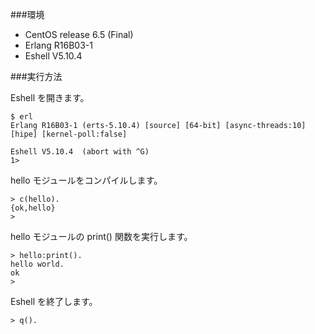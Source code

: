 ###環境

- CentOS release 6.5 (Final)
- Erlang R16B03-1
- Eshell V5.10.4


###実行方法

Eshell を開きます。
```
$ erl
Erlang R16B03-1 (erts-5.10.4) [source] [64-bit] [async-threads:10] [hipe] [kernel-poll:false]

Eshell V5.10.4  (abort with ^G)
1>
```

hello モジュールをコンパイルします。
```
> c(hello).
{ok,hello}
>
```

hello モジュールの print() 関数を実行します。
```
> hello:print().
hello world.
ok
>
```

Eshell を終了します。
```
> q().
```

